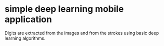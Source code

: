 # simple deep learning mobile application
Digits are extracted from the images and from the strokes using basic deep learning algorithms.
